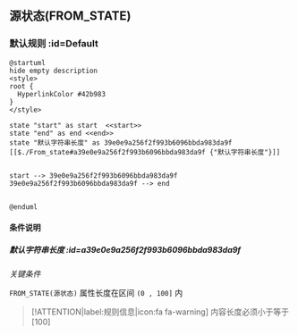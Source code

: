 ## 源状态(FROM_STATE) <!-- {docsify-ignore-all} -->

   

### 默认规则 :id=Default

```plantuml
@startuml
hide empty description
<style>
root {
  HyperlinkColor #42b983
}
</style>

state "start" as start  <<start>>
state "end" as end <<end>>
state "默认字符串长度" as 39e0e9a256f2f993b6096bbda983da9f [[$./From_state#a39e0e9a256f2f993b6096bbda983da9f {"默认字符串长度"}]]


start --> 39e0e9a256f2f993b6096bbda983da9f 
39e0e9a256f2f993b6096bbda983da9f --> end 


@enduml
```

#### 条件说明

##### 默认字符串长度 :id=a39e0e9a256f2f993b6096bbda983da9f


*关键条件*


`FROM_STATE(源状态)` 属性长度在区间 `(0 , 100]` 内

> [!ATTENTION|label:规则信息|icon:fa fa-warning]
> 内容长度必须小于等于[100]







